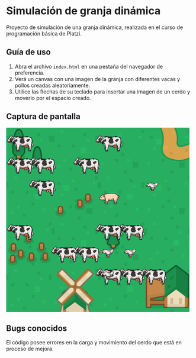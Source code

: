 # Simulación de granja dinámica
Proyecto de simulación de una granja dinámica, realizada en el curso de programación básica de Platzi.

## Guía de uso
1. Abra el archivo `index.html` en una pestaña del navegador de preferencia.
2. Verá un canvas con una imagen de la granja con diferentes vacas y pollos creadas aleatoriamente.
3. Utilice las flechas de su teclado para insertar una imagen de un cerdo y moverlo por el espacio creado. 

## Captura de pantalla
![Captura de pantalla](https://raw.githubusercontent.com/barbibrussa/granja/main/assets/screenshot.png)

## Bugs conocidos
El código posee errores en la carga y movimiento del cerdo que está en proceso de mejora.